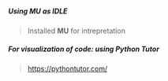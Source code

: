 
##### Using **MU** as IDLE
   > Installed **MU** for intrepretation

##### For visualization of code: using **Python Tutor**
> https://pythontutor.com/
